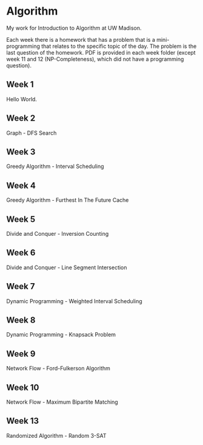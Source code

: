 # Algorithm
My work for Introduction to Algorithm at UW Madison.

Each week there is a homework that has a problem that is a mini-programming that relates to the specific topic of the day. The problem is the last question of the homework. PDF is provided in each week folder (except week 11 and 12 (NP-Completeness), which did not have a programming question).

## Week 1
Hello World.

## Week 2
Graph - DFS Search

## Week 3
Greedy Algorithm - Interval Scheduling

## Week 4
Greedy Algorithm - Furthest In The Future Cache

## Week 5
Divide and Conquer - Inversion Counting

## Week 6
Divide and Conquer - Line Segment Intersection

## Week 7
Dynamic Programming - Weighted Interval Scheduling

## Week 8
Dynamic Programming - Knapsack Problem

## Week 9
Network Flow - Ford-Fulkerson Algorithm

## Week 10
Network Flow - Maximum Bipartite Matching

## Week 13
Randomized Algorithm - Random 3-SAT